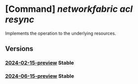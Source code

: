 # [Command] _networkfabric acl resync_

Implements the operation to the underlying resources.

## Versions

### [2024-02-15-preview](/Resources/mgmt-plane/L3N1YnNjcmlwdGlvbnMve30vcmVzb3VyY2Vncm91cHMve30vcHJvdmlkZXJzL21pY3Jvc29mdC5tYW5hZ2VkbmV0d29ya2ZhYnJpYy9hY2Nlc3Njb250cm9sbGlzdHMve30vcmVzeW5j/2024-02-15-preview.xml) **Stable**

<!-- mgmt-plane /subscriptions/{}/resourcegroups/{}/providers/microsoft.managednetworkfabric/accesscontrollists/{}/resync 2024-02-15-preview -->

### [2024-06-15-preview](/Resources/mgmt-plane/L3N1YnNjcmlwdGlvbnMve30vcmVzb3VyY2Vncm91cHMve30vcHJvdmlkZXJzL21pY3Jvc29mdC5tYW5hZ2VkbmV0d29ya2ZhYnJpYy9hY2Nlc3Njb250cm9sbGlzdHMve30vcmVzeW5j/2024-06-15-preview.xml) **Stable**

<!-- mgmt-plane /subscriptions/{}/resourcegroups/{}/providers/microsoft.managednetworkfabric/accesscontrollists/{}/resync 2024-06-15-preview -->
